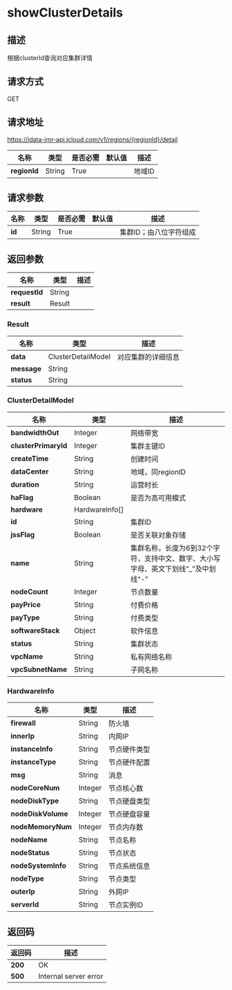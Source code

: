 # showClusterDetails


## 描述
根据clusterId查询对应集群详情

## 请求方式
GET

## 请求地址
https://idata-jmr-api.jcloud.com/v1/regions/{regionId}/detail

|名称|类型|是否必需|默认值|描述|
|---|---|---|---|---|
|**regionId**|String|True| |地域ID|

## 请求参数
|名称|类型|是否必需|默认值|描述|
|---|---|---|---|---|
|**id**|String|True| |集群ID；由八位字符组成|


## 返回参数
|名称|类型|描述|
|---|---|---|
|**requestId**|String| |
|**result**|Result| |

### Result
|名称|类型|描述|
|---|---|---|
|**data**|ClusterDetailModel|对应集群的详细信息|
|**message**|String| |
|**status**|String| |
### ClusterDetailModel
|名称|类型|描述|
|---|---|---|
|**bandwidthOut**|Integer|网络带宽|
|**clusterPrimaryId**|Integer|集群主键ID|
|**createTime**|String|创建时间|
|**dataCenter**|String|地域，同regionID|
|**duration**|String|运营时长|
|**haFlag**|Boolean|是否为高可用模式|
|**hardware**|HardwareInfo[]| |
|**id**|String|集群ID|
|**jssFlag**|Boolean|是否关联对象存储|
|**name**|String|集群名称，长度为6到32个字符，支持中文、数字、大小写字母、英文下划线“_”及中划线“-”|
|**nodeCount**|Integer|节点数量|
|**payPrice**|String|付费价格|
|**payType**|String|付费类型|
|**softwareStack**|Object|软件信息|
|**status**|String|集群状态|
|**vpcName**|String|私有网络名称|
|**vpcSubnetName**|String|子网名称|
### HardwareInfo
|名称|类型|描述|
|---|---|---|
|**firewall**|String|防火墙|
|**innerIp**|String|内网IP|
|**instanceInfo**|String|节点硬件类型|
|**instanceType**|String|节点硬件配置|
|**msg**|String|消息|
|**nodeCoreNum**|Integer|节点核心数|
|**nodeDiskType**|String|节点硬盘类型|
|**nodeDiskVolume**|Integer|节点硬盘容量|
|**nodeMemoryNum**|Integer|节点内存数|
|**nodeName**|String|节点名称|
|**nodeStatus**|String|节点状态|
|**nodeSystemInfo**|String|节点系统信息|
|**nodeType**|String|节点类型|
|**outerIp**|String|外网IP|
|**serverId**|String|节点实例ID|

## 返回码
|返回码|描述|
|---|---|
|**200**|OK|
|**500**|Internal server error|
